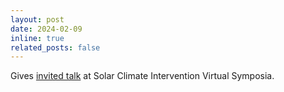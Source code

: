 ```yaml
---
layout: post
date: 2024-02-09
inline: true
related_posts: false
---
```


Gives [invited talk](https://sites.google.com/view/solargeo-symposium/home) at Solar Climate Intervention Virtual Symposia.
